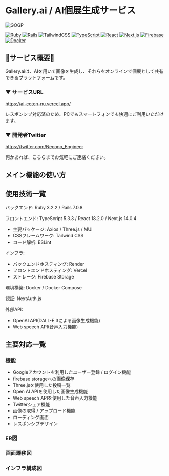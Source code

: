 
# Gallery.ai / AI個展生成サービス

![GOGP](https://github.com/gadname/AI_coten/assets/59115863/264ff173-3a6d-4d6e-a3ba-526f2db72ad1)

[![Ruby](https://img.shields.io/badge/Ruby-v3.2.2-CC342D?logo=Ruby&logoColor=CC342D)](https://www.ruby-lang.org/ja/news/2023/03/30/ruby-3-2-2-released)
[![Rails](https://img.shields.io/badge/Rails-v7.0.8-CC0000?logo=Ruby-on-Rails&logoColor=CC0000)](https://rubyonrails.org/2023/3/13/Rails-7-0-4-3-and-6-1-7-3-have-been-released)
![TailwindCSS](https://img.shields.io/badge/tailwindcss-%2338B2AC.svg?style=flat&logo=tailwind-css&logoColor=white)
[![TypeScript](https://img.shields.io/badge/TypeScript-v5.3.3-007ACC?logo=TypeScript&logoColor=007ACC)](https://www.typescriptlang.org/docs/handbook/release-notes/typescript-5-0.html)
[![React](https://img.shields.io/badge/React-v18.2.0-61DAFB?logo=React&logoColor=61DAFB)](https://react.dev/blog/2022/03/29/react-v18#whats-new-in-react-18)
[![Next.js](https://img.shields.io/badge/Next.js-v14.0.4-000000?logo=Next.js&logoColor=000000)](https://nextjs.org/blog/next-13-2)
[![Firebase](https://img.shields.io/badge/Firebase-gray?logo=Firebase&logoColor=FFCA28)](https://firebase.google.com)
[![Docker](https://img.shields.io/badge/Docker-gray?logo=Docker&logoColor=2496ED)](https://www.docker.com)

## 🎨サービス概要🎨
Gallery.aiは、AIを用いて画像を生成し、それらをオンラインで個展として共有できるプラットフォームです。

### ▼ サービスURL
https://ai-coten-nu.vercel.app/

レスポンシブ対応済のため、PCでもスマートフォンでも快適にご利用いただけます。


### ▼ 開発者Twitter
https://twitter.com/Necono_Engineer

何かあれば、こちらまでお気軽にご連絡ください。

## メイン機能の使い方


## 使用技術一覧
バックエンド: Ruby 3.2.2 / Rails 7.0.8

フロントエンド: TypeScript 5.3.3 / React 18.2.0 / Next.js 14.0.4
 - 主要パッケージ: Axios / Three.js / MUI
 - CSSフレームワーク: Tailwind CSS
 - コード解析: ESLint

インフラ:
 - バックエンドホスティング: Render
 - フロントエンドホスティング: Vercel
 - ストレージ: Firebase Storage

環境構築: Docker / Docker Compose 

認証: NextAuth.js

外部API: 
- OpenAI API(DALL-E 3による画像生成機能)
- Web speech API(音声入力機能)

## 主要対応一覧

### 機能

- Googleアカウントを利用したユーザー登録 / ログイン機能
- firebase storageへの画像保存
- Three.jsを使用した投稿一覧
- Open AI APIを使用した画像生成機能
- Web speech APIを使用した音声入力機能
- Twitterシェア機能
- 画像の取得 / アップロード機能
- ローディング画面
- レスポンシブデザイン

### ER図

### 画面遷移図

### インフラ構成図

